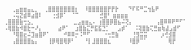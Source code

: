 ⠀⠀⢀⣤⣶⣶⣤⣄⡀
⠀⢀⣿⣿⣿⣿⣿⣿⣿⡆
⠀⠸⣿⣿⣿⣿⣿⡟⡟⡗
⠀⠀⠙⠏⠯⠛⣉⢲⣧⠟
⠀⠀⠠⢭⣝⣾⠿⣴⣿⠇
⠀⠀⢐⣺⡿⠁⠀⠈⠉⠀⠀⠀
⠀⠀⣚⣿⠃ ⣶⣶⣶⣶
⢀⣿⣿⣿⣷⢒⣢⡀⠀⠀⠀⠀⠀⠀⠀⠀⠀⠀⣀⣠⣶⣶⣄⠄
⢰⣿⣿⡿⣿⣦⠬⢝⡄⠀⠀⠀⠀⠀⠀⢠⣿⠿⠿⠟⠛⠋⠁
⠠⢿⣿⣷⠺⣿⣗⠒⠜⡄⠀⠀⠀⠀⣴⠟⠁
⠀⣰⣿⣷⣍⡛⣯⣯⣙⡁⠀⠀⣠⡾⠁
⠀⠨⢽⣿⣷⢍⣛⣶⢷⣼⣠⣾⠋
⠀⠀⠘⢿⣿⣖⠬⣹⣶⣿⠟⠁
⠀⠀⠀⠚⠿⠿⡒⠨⠛⠋
⠀⠀⠀⠐⢒⣛⣷
⠀⠀⠀⢘⣻⣭⣭
⠀⠀⠀⡰⢚⣺⣿
⠀⠀⢠⣿⣿⣿⣿⣦⡄
⠀⠀⢸⡿⢿⣿⢿⡿⠃
⠀⠀⠘⡇⣸⣿⣿⣿⣆
⠀⠀⠀⠀⠸⣿⡿⠉⠁
⠀⠀⠀⠀⠀⢿⡟
